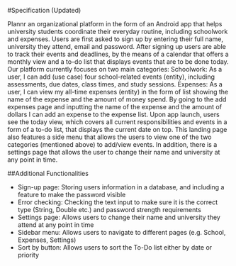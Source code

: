 #Specification (Updated)

Plannr an organizational platform in the form of an Android app that helps university students coordinate their everyday routine, including schoolwork and expenses. Users are first asked to sign up by entering their full name, university they attend, email and password. After signing up users are able to track their events and deadlines, by the means of a calendar that offers a monthly view and a to-do list that displays events that are to be done today. Our platform currently focuses on two main categories:
Schoolwork: As a user, I can add (use case) four school-related events (entity), including assessments, due dates, class times, and study sessions.
Expenses: As a user, I can view my all-time expenses (entity) in the form of list showing the name of the expense and the amount of money spend.  By going to the add expenses page and inputting the name of the expense and the amount of dollars I can add an expense to the expense list.
Upon app launch, users see the today view, which covers all current responsibilities and events in a form of a to-do list, that displays the current date on top. This landing page also features a side menu that allows the users to view one of the two categories (mentioned above) to add/view events. In addition, there is a settings page that allows the user to change their name and university at any point in time.

##Additional Functionalities
+ Sign-up page: Storing users information in a database, and including a feature to make the password visible
+ Error checking: Checking the text input to make sure it is the correct type (String, Double etc.) and password strength requirements
+ Settings page: Allows users to change their name and university they attend at any point in time
+ Sidebar menu: Allows users to navigate to different pages (e.g. School, Expenses, Settings)
+ Sort by button: Allows users to sort the To-Do list either by date or priority 

